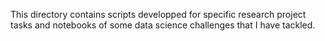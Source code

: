 This directory contains scripts developped for specific research project tasks and notebooks of some data science challenges that I have tackled.
